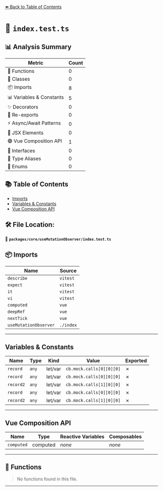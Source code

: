 [⬅️ Back to Table of Contents](../../../index.md)

# 📄 `index.test.ts`

## 📊 Analysis Summary

| Metric | Count |
|--------|-------|
| 🔧 Functions | 0 |
| 🧱 Classes | 0 |
| 📦 Imports | 8 |
| 📊 Variables & Constants | 5 |
| ✨ Decorators | 0 |
| 🔄 Re-exports | 0 |
| ⚡ Async/Await Patterns | 0 |
| 💠 JSX Elements | 0 |
| 🟢 Vue Composition API | 1 |
| 📐 Interfaces | 0 |
| 📑 Type Aliases | 0 |
| 🎯 Enums | 0 |

## 📚 Table of Contents

- [Imports](#imports)
- [Variables & Constants](#variables-constants)
- [Vue Composition API](#vue-composition-api)

## 🛠️ File Location:
📂 **`packages/core/useMutationObserver/index.test.ts`**

## 📦 Imports

| Name | Source |
|------|--------|
| `describe` | `vitest` |
| `expect` | `vitest` |
| `it` | `vitest` |
| `vi` | `vitest` |
| `computed` | `vue` |
| `deepRef` | `vue` |
| `nextTick` | `vue` |
| `useMutationObserver` | `./index` |


---

## Variables & Constants

| Name | Type | Kind | Value | Exported |
|------|------|------|-------|----------|
| `record` | `any` | let/var | `cb.mock.calls[0][0][0]` | ✗ |
| `record` | `any` | let/var | `cb.mock.calls[0][0][0]` | ✗ |
| `record2` | `any` | let/var | `cb.mock.calls[1][0][0]` | ✗ |
| `record` | `any` | let/var | `cb.mock.calls[0][0][0]` | ✗ |
| `record2` | `any` | let/var | `cb.mock.calls[1][0][0]` | ✗ |


---

## Vue Composition API

| Name | Type | Reactive Variables | Composables |
|------|------|-------------------|-------------|
| `computed` | computed | *none* | *none* |


---

## 🔧 Functions

> No functions found in this file.


---